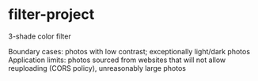# filter-project

3-shade color filter

Boundary cases: photos with low contrast; exceptionally light/dark photos
Application limits: photos sourced from websites that will not allow reuploading (CORS policy), unreasonably large photos
